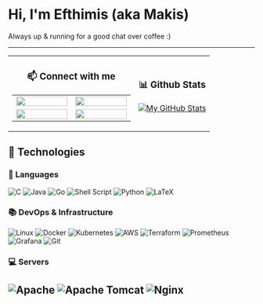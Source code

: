 # Hi, I'm Efthimis (aka Makis)

Always up & running for a good chat over coffee :)

---

<table align="center" >
  <tr>
    <td align="center">
      <h3><b>&#128235; Connect with me</b></h3>
      <table>
        <tr>
          <td align="center" width="105">
            <a href="https://www.linkedin.com/in/efthymis-p-3757a921b/" target="_blank">
              <img width="100%" src="https://cdn4.iconfinder.com/data/icons/social-media-flat-7/64/Social-media_LinkedIn-256.png" />
            </a>
          </td>
          <td align="center" width="105">
            <a href="https://fosstodon.org/@sutter_cane" target="_blank">
              <img width="100%" src="https://cdn3.iconfinder.com/data/icons/logos-and-brands-adobe/512/207_Mastodon-256.png" />
            </a>
          </td>
        </tr>
        <tr>
          <td align="center" width="105">
            <a href="https://discord.com/users/sutter_cane#9284" target="_blank">
              <img width="100%" src="https://cdn2.iconfinder.com/data/icons/gaming-platforms-squircle/250/discord_squircle-256.png" />
            </a>
          </td>
          <td align="center" width="105">
            <a href="https://signal.me/#eu/S/9F8RQMi/LIv4wVDW2vKvEdKbXBtwjJl+pyRReudkHCdDG7EEREAYejg97ZOy8E" target="_blank">
              <img width="100%" src="https://cdn3.iconfinder.com/data/icons/social-network-flat-3/100/Signal-256.png" />
            </a>
          </td>
        </tr>
      </table>
    </td>
    <td align="center">
      <h3><b>&#128202; Github Stats</b></h3>
      <p><a href=""><img src="https://github-readme-stats.vercel.app/api/?username=epap011&amp;count_private=true&amp;theme=gruvbox&amp;showicons=true"       alt="My GitHub Stats"></a></p>
    </td>
  </tr>
</table>

## :ferris_wheel: Technologies

### :speech_balloon: Languages
![C](https://img.shields.io/badge/c-%2300599C.svg?style=for-the-badge&logo=c&logoColor=white)
![Java](https://img.shields.io/badge/java-%23ED8B00.svg?style=for-the-badge&logo=java&logoColor=white)
![Go](https://img.shields.io/badge/go-%2300ADD8.svg?style=for-the-badge&logo=go&logoColor=white)
![Shell Script](https://img.shields.io/badge/shell_script-%23121011.svg?style=for-the-badge&logo=gnu-bash&logoColor=white)
![Python](https://img.shields.io/badge/python-3670A0?style=for-the-badge&logo=python&logoColor=ffdd54)
![LaTeX](https://img.shields.io/badge/latex-%23008080.svg?style=for-the-badge&logo=latex&logoColor=white)

### :books: DevOps & Infrastructure
![Linux](https://img.shields.io/badge/Linux-FCC624?style=for-the-badge&logo=linux&logoColor=black)
![Docker](https://img.shields.io/badge/docker-%230db7ed.svg?style=for-the-badge&logo=docker&logoColor=white)
![Kubernetes](https://img.shields.io/badge/kubernetes-%23326ce5.svg?style=for-the-badge&logo=kubernetes&logoColor=white)
![AWS](https://img.shields.io/badge/AWS-%23FF9900.svg?style=for-the-badge&logo=amazon-aws&logoColor=white)
![Terraform](https://img.shields.io/badge/terraform-%235835CC.svg?style=for-the-badge&logo=terraform&logoColor=white)
![Prometheus](https://img.shields.io/badge/Prometheus-E6522C?style=for-the-badge&logo=Prometheus&logoColor=white)
![Grafana](https://img.shields.io/badge/grafana-%23F46800.svg?style=for-the-badge&logo=grafana&logoColor=white)
![Git](https://img.shields.io/badge/git-%23F05033.svg?style=for-the-badge&logo=git&logoColor=white)

### :computer: Servers
![Apache](https://img.shields.io/badge/apache-%23D42029.svg?style=for-the-badge&logo=apache&logoColor=white)
![Apache Tomcat](https://img.shields.io/badge/apache%20tomcat-%23F8DC75.svg?style=for-the-badge&logo=apache-tomcat&logoColor=black)
![Nginx](https://img.shields.io/badge/nginx-%23009639.svg?style=for-the-badge&logo=nginx&logoColor=white)
---
